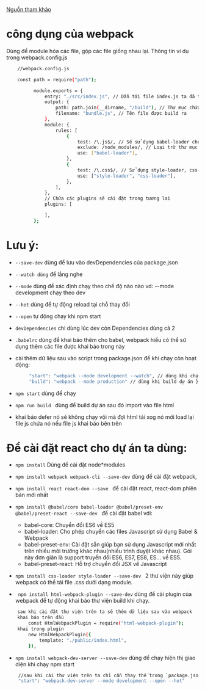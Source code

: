 [Nguồn tham khảo](https://fullstack.edu.vn/blog/phan-1-tao-du-an-reactjs-voi-webpack-va-babel.html)

# **công dụng của webpack**

Dùng để module hóa các file, gộp các file giống nhau lại. Thông tin ví dụ trong webpack.config.js

```sh
    //webpack.config.js

    const path = require("path");

          module.exports = {
              entry: "./src/index.js", // Dẫn tới file index.js ta đã tạo
              output: {
                  path: path.join(__dirname, "/build"), // Thư mục chứa file được build ra
                  filename: "bundle.js", // Tên file được build ra
              },
              module: {
                  rules: [
                      {
                          test: /\.js$/, // Sẽ sử dụng babel-loader cho những file .js
                          exclude: /node_modules/, // Loại trừ thư mục node_modules
                          use: ["babel-loader"],
                      },
                      {
                          test: /\.css$/, // Sử dụng style-loader, css-loader cho file .css
                          use: ["style-loader", "css-loader"],
                      },
                  ],
              },
              // Chứa các plugins sẽ cài đặt trong tương lai
              plugins: [

              ],
          };
```

# **Lưu ý:**
- `--save-dev` dùng để lưu vào devDependencies của package.json
- `--watch dùng` để lắng nghe
- `--mode` dùng để xác định chạy theo chế độ nào nào vd: --mode development chạy theo dev
- `--hot` dùng để tự động reload tại chỗ thay đổi
- `--open` tự động chạy khi npm start
- `devDependencies` chỉ dùng lúc dev còn Dependencies dùng cả 2
- `.babelrc` dùng để khai báo thêm cho babel, webpack hiểu có thể sử dụng thêm các file được khai báo trong này
- cài thêm dữ liệu sau vào script trong package.json để khi chạy còn hoạt động:
   ```sh
        "start": "webpack --mode development --watch", // dùng khi chạy ứng dụng 
        "build": "webpack --mode production" // dùng khi build dự án }
   ```
- `npm start` dùng để chạy
- `npm run build ` dùng để build dự án sau đó import vào file html

- khai báo defer nó sẽ không chạy vội mà đợi html tải xog nó mới load lại file js chứa nó nếu file js khai báo bên trên

# **Để cài đặt react cho dự án ta dùng**:

- `npm install` Dùng để cài đặt node\*modules
- `npm install webpack webpack-cli --save-dev` dùng để cài đặt webpack,
- `npm install react react-dom --save ` để cài đặt react, react-dom phiên bản mới nhất
- `npm install @babel/core babel-loader @babel/preset-env @babel/preset-react --save-dev ` để cài đặt babel với:
    + babel-core: Chuyển đổi ES6 về ES5
    + babel-loader: Cho phép chuyển các files Javascript sử dụng Babel & Webpack
    + babel-preset-env: Cài đặt sẵn giúp bạn sử dụng Javascript mới nhất trên nhiều môi trường khác nhau(nhiều trình duyệt khác nhau). Gói này đơn giản là support truyển đổi ES6, ES7, ES8, ES… về ES5.
    + babel-preset-react: Hỗ trợ chuyển đổi JSX về Javascript

- `npm install css-loader style-loader --save-dev ` 2 thư viện này giúp webpack có thể tải file .css dưới dạng module.
- ` npm install html-webpack-plugin --save-dev` dùng để cài plugin của webpack để tự động khai báo thư viện build khi chạy.
```sh
    sau khi cài đặt thư viện trên ta sẽ thêm dữ liệu sau vào webpack
    khai báo trên đầu
        const HtmlWebpackPlugin = require("html-webpack-plugin");
    khai trong plugin
        new HtmlWebpackPlugin({
            template: "./public/index.html",
        }),
```
- `npm install webpack-dev-server --save-dev` dùng để chạy hiện thị giao diện khi chạy npm start
   ```sh
    //sau khi cài thư viện trên ta chỉ cần thay thế trong `package.json` dữ liệu sau:
    "start": "webpack-dev-server --mode development --open --hot"
   ```
